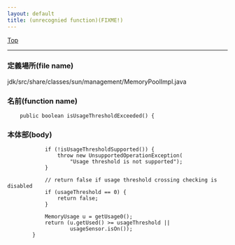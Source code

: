 ```yaml
---
layout: default
title: (unrecognied function)(FIXME!)
---
```

[Top](../index.html)

--- 
### 定義場所(file name)
jdk/src/share/classes/sun/management/MemoryPoolImpl.java

### 名前(function name)
```
    public boolean isUsageThresholdExceeded() {
```

### 本体部(body)
```
	        if (!isUsageThresholdSupported()) {
	            throw new UnsupportedOperationException(
	                "Usage threshold is not supported");
	        }
	
	        // return false if usage threshold crossing checking is disabled
	        if (usageThreshold == 0) {
	            return false;
	        }
	
	        MemoryUsage u = getUsage0();
	        return (u.getUsed() >= usageThreshold ||
	                usageSensor.isOn());
	    }
	
```


